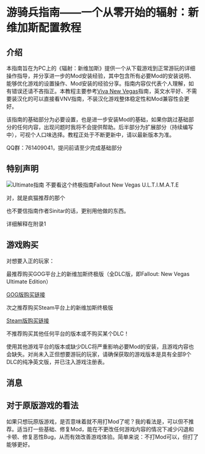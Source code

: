 # 游骑兵指南——一个从零开始的辐射：新维加斯配置教程

## 介绍

本指南旨在为PC上的《辐射：新维加斯》提供一个从下载游戏到正常游玩的详细操作指导，并分享进一步的Mod安装经验，其中包含所有必要Mod的安装说明、能够优化游戏的设置操作、Mod安装的经验分享。指南内容仅代表个人理解，如有错误还请不吝指正。本教程主要参考[Viva New Vegas](https://vivanewvegas.moddinglinked.com/intro.html)指南，英文水平好、不需要装汉化的可以直接看VNV指南，不装汉化游戏整体稳定性和Mod兼容性会更好。

该指南的基础部分为必要设置，也是进一步安装Mod的基础，如果你跳过基础部分的任何内容，出现问题时我将不会提供帮助。后半部分为扩展部分（持续编写中），可视个人口味选择。教程正处于不断更新中，请以最新版本为准。

QQ群：761409041，提问前请至少完成基础部分

## 特别声明

![Ultimate指南](https://github.com/TIAIMM/RangerGuide/blob/main/img/sinitargaming.bmp)
不要看这个终极指南Fallout New Vegas U.L.T.I.M.A.T.E

对，就是疯猫推荐的那个

也不要信指南作者Sinitar的话，更别用他做的东西。

详细解释在附录1

## 游戏购买
对想要入正的玩家：

最推荐购买GOG平台上的新维加斯终极版（全DLC版，即Fallout: New Vegas Ultimate Edition）

​[GOG版购买链接](https://www.gog.com/zh/game/fallout_new_vegas_ultimate_edition)

次之推荐购买Steam平台上的新维加斯终极版

​[Steam版购买链接](https://store.steampowered.com/sub/13435/)

不推荐购买其他任何平台的版本或不购买某个DLC！

使用其他游戏平台的版本或缺少DLC将严重影响必要Mod的安装，且游戏内容也会缺失。对尚未入正但想要游玩的玩家，请确保获取的游戏版本是具有全部9个DLC的纯净英文版，并已注入游戏注册表。

## 消息

## 对于原版游戏的看法

如果只想玩原版游戏，是否意味着就不用打Mod了呢？我的看法是，可以但不推荐。适当打一些基础、修复Mod，能在不更改任何游戏内容的情况下减少闪退和卡顿、修复恶性Bug，从而有效改善游戏体验。简单来说：不打Mod可以，但打了能够更好。
